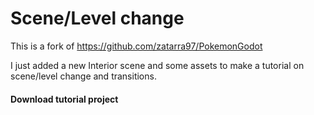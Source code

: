 # Scene/Level change

This is a fork of https://github.com/zatarra97/PokemonGodot

I just added a new Interior scene and some assets to make a tutorial on scene/level change and transitions.


#### Download tutorial project

